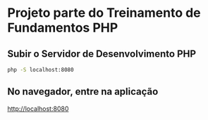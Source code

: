 # Projeto parte do Treinamento de Fundamentos PHP

## Subir o Servidor de Desenvolvimento PHP

```bash
php -S localhost:8080
```

## No navegador, entre na aplicação

[http://localhost:8080](http://localhost:8080)